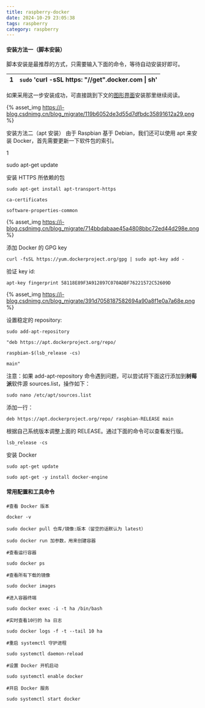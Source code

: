 ```yaml
---
title: raspberry-docker
date: 2024-10-29 23:05:38
tags: raspberry
category: raspberry
---
```


#### 安装方法一（脚本安装）

脚本安装是最推荐的方式，只需要输入下面的命令，等待自动安装好即可。

| 1    | `sudo` 'curl -sSL https: "//get".docker.com \| sh' |
| ---- | -------------------------------------------------- |

如果采用这一步安装成功，可直接跳到下文的[图形界面](https://so.csdn.net/so/search?q=%E5%9B%BE%E5%BD%A2%E7%95%8C%E9%9D%A2&spm=1001.2101.3001.7020)安装那里继续阅读。

{% asset_img https://i-blog.csdnimg.cn/blog_migrate/119b6052de3d55d7dfbdc35891612a29.png %}

安装方法二（apt 安装）
由于 Raspbian 基于 Debian，我们还可以使用 apt 来安装 Docker，首先需要更新一下软件包的索引。

1

sudo apt-get update

安装 HTTPS 所依赖的包

```
sudo apt-get install apt-transport-https

ca-certificates

software-properties-common
```

{% asset_img https://i-blog.csdnimg.cn/blog_migrate/714bbdabaae45a4808bbc72ed44d298e.png %}

添加 Docker 的 GPG key

```
curl -fsSL https://yum.dockerproject.org/gpg | sudo apt-key add -
```

验证 key id:

```
apt-key fingerprint 58118E89F3A912897C070ADBF76221572C52609D
```

{% asset_img https://i-blog.csdnimg.cn/blog_migrate/391d7058187582694a90a8f1e0a7a68e.png %}

设置稳定的 repository:

```
sudo add-apt-repository 

"deb https://apt.dockerproject.org/repo/ 

raspbian-$(lsb_release -cs) 

main"
```

注意：如果 add-apt-repository 命令遇到问题，可以尝试将下面这行添加到**树莓派**软件源 sources.list，操作如下：

```
sudo nano /etc/apt/sources.list
```

添加一行：


```
deb https://apt.dockerproject.org/repo/ raspbian-RELEASE main
```

根据自己系统版本调整上面的 RELEASE。通过下面的命令可以查看发行版。

```
lsb_release -cs
```

安装 Docker


```
sudo apt-get update

sudo apt-get -y install docker-engine
```


#### 常用配置和工具命令

```#查看
#查看 Docker 版本
 
docker -v
 
sudo docker pull 仓库/镜像:版本（留空的话默认为 latest）
 
sudo docker run 加参数，用来创建容器
 
#查看运行容器
 
sudo docker ps
 
#查看所有下载的镜像
 
sudo docker images
 
#进入容器终端
 
sudo docker exec -i -t ha /bin/bash
 
#实时查看10行的 ha 日志
 
sudo docker logs -f -t --tail 10 ha
 
#重启 systemctl 守护进程
 
sudo systemctl daemon-reload
 
#设置 Docker 开机启动
 
sudo systemctl enable docker
 
#开启 Docker 服务
 
sudo systemctl start docker
```

